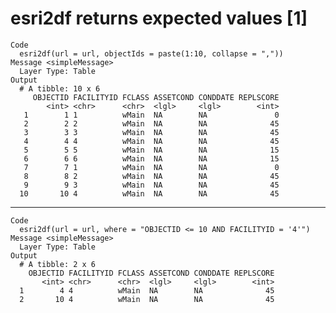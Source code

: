 # esri2df returns expected values [1]

    Code
      esri2df(url = url, objectIds = paste(1:10, collapse = ","))
    Message <simpleMessage>
      Layer Type: Table
    Output
      # A tibble: 10 x 6
         OBJECTID FACILITYID FCLASS ASSETCOND CONDDATE REPLSCORE
            <int> <chr>      <chr>  <lgl>     <lgl>        <int>
       1        1 1          wMain  NA        NA               0
       2        2 2          wMain  NA        NA              45
       3        3 3          wMain  NA        NA              45
       4        4 4          wMain  NA        NA              45
       5        5 5          wMain  NA        NA              15
       6        6 6          wMain  NA        NA              15
       7        7 1          wMain  NA        NA               0
       8        8 2          wMain  NA        NA              45
       9        9 3          wMain  NA        NA              45
      10       10 4          wMain  NA        NA              45

---

    Code
      esri2df(url = url, where = "OBJECTID <= 10 AND FACILITYID = '4'")
    Message <simpleMessage>
      Layer Type: Table
    Output
      # A tibble: 2 x 6
        OBJECTID FACILITYID FCLASS ASSETCOND CONDDATE REPLSCORE
           <int> <chr>      <chr>  <lgl>     <lgl>        <int>
      1        4 4          wMain  NA        NA              45
      2       10 4          wMain  NA        NA              45

